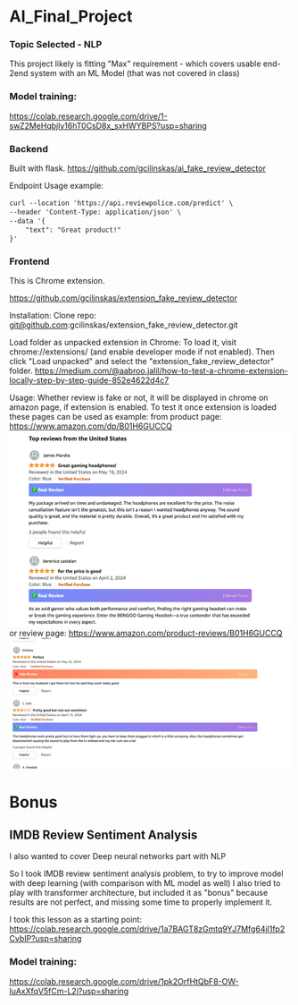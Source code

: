 # AI_Final_Project

### Topic Selected - NLP

This project likely is fitting "Max" requirement - which covers usable end-2end system with an ML Model (that was not covered in class)

### Model training:
https://colab.research.google.com/drive/1-swZ2MeHqbjly16hT0CsD8x_sxHWYBPS?usp=sharing

### Backend
Built with flask. 
https://github.com/gcilinskas/ai_fake_review_detector

Endpoint Usage example:
```
curl --location 'https://api.reviewpolice.com/predict' \
--header 'Content-Type: application/json' \
--data '{
    "text": "Great product!"
}'
```

### Frontend
This is Chrome extension.

https://github.com/gcilinskas/extension_fake_review_detector

Installation:
Clone repo: git@github.com:gcilinskas/extension_fake_review_detector.git

Load folder as unpacked extension in Chrome:
To load it, visit chrome://extensions/ (and enable developer mode if not enabled).
Then click "Load unpacked" and select the "extension_fake_review_detector" folder.
https://medium.com/@aabroo.jalil/how-to-test-a-chrome-extension-locally-step-by-step-guide-852e4622d4c7

Usage:
Whether review is fake or not, it will be displayed in chrome on amazon page, if extension is enabled.
To test it once extension is loaded these pages can be used as example:
from product page: https://www.amazon.com/dp/B01H6GUCCQ
![Example Image](./images/product_page.png "Product Page Example Image")
or review page: https://www.amazon.com/product-reviews/B01H6GUCCQ
![Example Image](./images/review_page.png "Review page Example Image")


# Bonus
## IMDB Review Sentiment Analysis
I also wanted to cover Deep neural networks part with NLP

So I took IMDB review sentiment analysis problem, to try to improve model with deep learning (with comparison with ML model as well)
I also tried to play with transformer architecture, but included it as "bonus" because results are not perfect, and missing some time to properly implement it.

I took this lesson as a starting point: https://colab.research.google.com/drive/1a7BAGT8zGmtq9YJ7Mfg64jl1fp2CvbIP?usp=sharing

### Model training:
https://colab.research.google.com/drive/1pk2OrfHtQbF8-OW-luAxXfqV5fCm-L2j?usp=sharing